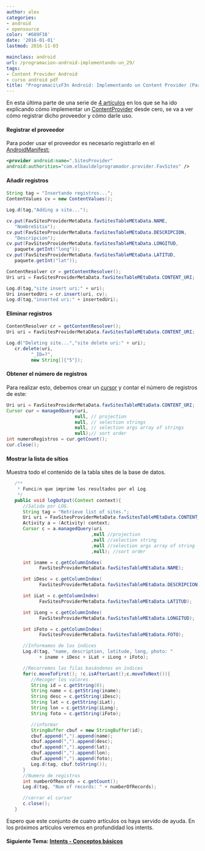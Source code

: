 ```yaml
---
author: alex
categories:
- android
- opensource
color: '#689F38'
date: '2016-01-01'
lastmod: 2016-11-03

mainclass: android
url: /programacion-android-implementando-un_29/
tags:
- Content Provider Android
- curso android pdf
title: "Programaci\xF3n Android: Implementando un Content Provider (Parte 4)"
---
```


En esta última parte de una serie de [4 artículos][1] en los que se ha ido explicando cómo implementar un [ContentProvider][2] desde cero, se va a ver cómo registrar dicho proveedor y cómo darle uso.



#### Registrar el proveedor

Para poder usar el proveedor es necesario registrarlo en el [AndroidManifest:][3]

```xml
<provider android:name=".SitesProvider"
android:authorities="com.elbauldelprogramador.provider.FavSites" />
```

<!--more--><!--ad-->

#### Añadir registros

```java
String tag = "Insertando registros...";
ContentValues cv = new ContentValues();

Log.d(tag,"Adding a site...");

cv.put(FavSitesProviderMetaData.favSitesTableMEtaData.NAME,
   "NombreSitio");
cv.put(FavSitesProviderMetaData.favSitesTableMEtaData.DESCRIPCION,
   "Descripcion");
cv.put(FavSitesProviderMetaData.favSitesTableMEtaData.LONGITUD,
   paquete.getInt("long"));
cv.put(FavSitesProviderMetaData.favSitesTableMEtaData.LATITUD,
   paquete.getInt("lat"));

ContentResolver cr = getContentResolver();
Uri uri = FavSitesProviderMetaData.favSitesTableMEtaData.CONTENT_URI;

Log.d(tag,"site insert uri:" + uri);
Uri insertedUri = cr.insert(uri, cv);
Log.d(tag,"inserted uri:" + insertedUri);
```

#### Eliminar registros

```java
ContentResolver cr = getContentResolver();
Uri uri = FavSitesProviderMetaData.favSitesTableMEtaData.CONTENT_URI;

Log.d("Deleting site...","site delete uri:" + uri);
   cr.delete(uri,
         "_ID=?",
         new String[]{"5"});
```

#### Obtener el número de registros

Para realizar esto, debemos crear un [cursor][4] y contar el número de registros de este:

```java
Uri uri = FavSitesProviderMetaData.favSitesTableMEtaData.CONTENT_URI;
Cursor cur = managedQuery(uri,
                         null, // projection
                         null, // selection strings
                         null, // selection args array of strings
                         null);// sort order
int numeroRegistros = cur.getCount();
cur.close();
```

#### Mostrar la lista de sítios

Muestra todo el contenido de la tabla sites de la base de datos.

```java
   /**
    * Función que imprime los resultados por el Log.
    */
   public void logOutput(Context context){
      //Salida por LOG.
      String tag = "Retrieve list of sites.";
      Uri uri = FavSitesProviderMetaData.favSitesTableMEtaData.CONTENT_URI;
      Activity a = (Activity) context;
      Cursor c = a.managedQuery(uri
                               ,null //projection
                               ,null //selection string
                               ,null //selection args array of string
                               ,null); //sort order

      int iname = c.getColumnIndex(
            FavSitesProviderMetaData.favSitesTableMEtaData.NAME);

      int iDesc = c.getColumnIndex(
            FavSitesProviderMetaData.favSitesTableMEtaData.DESCRIPCION);

      int iLat = c.getColumnIndex(
            FavSitesProviderMetaData.favSitesTableMEtaData.LATITUD);

      int iLong = c.getColumnIndex(
            FavSitesProviderMetaData.favSitesTableMEtaData.LONGITUD);

      int iFoto = c.getColumnIndex(
            FavSitesProviderMetaData.favSitesTableMEtaData.FOTO);

      //Informamos de los índices
      Log.d(tag, "name, description, latitude, long, photo: "
            + iname + iDesc + iLat + iLong + iFoto);

      //Recorremos las filas basándonos en índices
      for(c.moveToFirst(); !c.isAfterLast();c.moveToNext()){
         //Recoger los valores
         String id = c.getString(0);
         String name = c.getString(iname);
         String desc = c.getString(iDesc);
         String lat = c.getString(iLat);
         String lon = c.getString(iLong);
         String foto = c.getString(iFoto);

         //informar
         StringBuffer cbuf = new StringBuffer(id);
         cbuf.append(",").append(name);
         cbuf.append(",").append(desc);
         cbuf.append(",").append(lat);
         cbuf.append(",").append(lon);
         cbuf.append(",").append(foto);
         Log.d(tag, cbuf.toString());
      }
      //Numero de registros
      int numberOfRecords = c.getCount();
      Log.d(tag, "Num of records: " + numberOfRecords);

      //cerrar el cursor
      c.close();
   }
```

Espero que este conjunto de cuatro artículos os haya servido de ayuda. En los próximos artículos veremos en profundidad los intents.

#### Siguiente Tema: [Intents - Conceptos básicos][5]

 [1]: https://elbauldelprogramador.com/guia-de-desarrollo-android
 [2]: https://elbauldelprogramador.com/programacion-android-proveedores-de
 [3]: https://elbauldelprogramador.com/fundamentos-programacion-android_16/
 [4]: https://elbauldelprogramador.com/plsql-cursores
 [5]: https://elbauldelprogramador.com/programacion-android-intents-conceptos/
